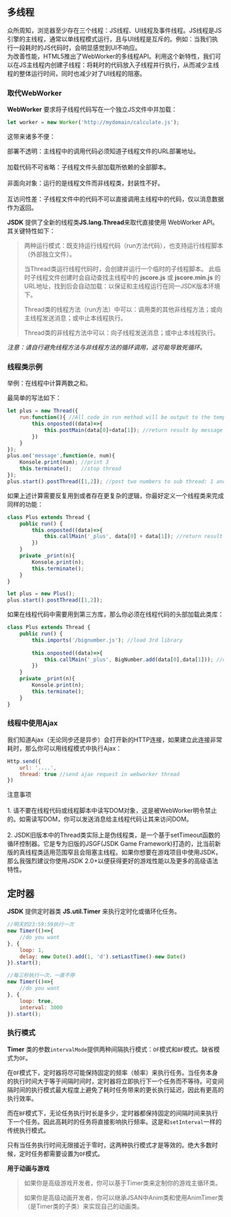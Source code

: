 
## 多线程
众所周知，浏览器至少存在三个线程：JS线程、UI线程及事件线程。JS线程是JS引擎的主线程，通常以单线程模式运行，且与UI线程是互斥的。例如：当我们执行一段耗时的JS代码时，会明显感觉到UI不响应。<br>
为改善性能，HTML5推出了WebWorker的多线程API。利用这个新特性，我们可以在JS主线程内创建子线程：将耗时的代码放入子线程并行执行，从而减少主线程的整体运行时间，同时也减少对了UI线程的阻塞。

### 取代WebWorker
<b>WebWorker</b> 要求将子线程代码写在一个独立JS文件中并加载：
```javascript
let worker = new Worker('http://mydomain/calculate.js');
```
这带来诸多不便：
<p class="tip">
部署不透明：主线程中的调用代码必须知道子线程文件的URL部署地址。
<br><br>
加载代码不可省略：子线程文件头部加载所依赖的全部脚本。
<br><br>
非面向对象：运行的是线程文件而非线程类，封装性不好。
<br><br>
互访问性差：子线程文件中的代码不可以直接调用主线程中的代码，仅以消息数据作为返回。
</p>

<b>JSDK</b> 提供了全新的线程类<b>JS.lang.Thread</b>来取代直接使用 WebWorker API。其关键特性如下：
> 两种运行模式：既支持运行线程代码（run方法代码），也支持运行线程脚本（外部独立文件）。
>
> 当Thread类运行线程代码时，会创建并运行一个临时的子线程脚本。
> 此临时子线程文件创建时会自动查找主线程中的 <b>jscore.js</b> 或 <b>jscore.min.js</b> 的URL地址，找到后会自动加载：以保证和主线程运行在同一JSDK版本环境下。
>
> Thread类的线程方法（run方法）中可以：调用类的其他非线程方法；或向主线程发送消息；或中止本线程执行。
>
> Thread类的非线程方法中可以：向子线程发送消息；或中止本线程执行。

*注意：请自行避免线程方法与非线程方法的循环调用，这可能导致死循环。*

### 线程类示例
举例：在线程中计算两数之和。

最简单的写法如下：
```javascript
let plus = new Thread({
    run:function(){ //All code in run method will be output to the temporary thread file
        this.onposted((data)=>{
            this.postMain(data[0]+data[1]); //return result by message
        })
    }
});
plus.on('message',function(e, num){
    Konsole.print(num); //print 3
    this.terminate();   //stop thread
});
plus.start().postThread([1,2]); //post two numbers to sub thread: 1 and 2
```

如果上述计算需要反复用到或者存在更复杂的逻辑，你最好定义一个线程类来完成同样的功能：
```javascript
class Plus extends Thread {
    public run() {
        this.onposted((data)=>{
            this.callMain('_plus', data[0] + data[1]); //return result by call _print method in main thread
        })
    }
    private _print(n){
        Konsole.print(n);
        this.terminate(); 
    }
}

let plus = new Plus();
plus.start().postThread([1,2]); 
```

如果在线程代码中需要用到第三方库，那么你必须在线程代码的头部加载此类库：
```javascript
class Plus extends Thread {
    public run() {
        this.imports('/bignumber.js'); //load 3rd library
            
        this.onposted((data)=>{
            this.callMain('_plus', BigNumber.add(data[0],data[1])); //calc using BigNumber
        })
    }
    private _print(n){
        Konsole.print(n);
        this.terminate(); 
    }
}
```

### 线程中使用Ajax
我们知道Ajax（无论同步还是异步）会打开新的HTTP连接，如果建立此连接非常耗时，那么你可以用线程模式中执行Ajax：
```javascript
Http.send({
    url: '....',
    thread: true //send ajax request in webworker thread
})
```
<p class="tip">
注意事项
<br><br>
1. 请不要在线程代码或线程脚本中读写DOM对象，这是被WebWorker明令禁止的。如需读写DOM，你可以发送消息给主线程代码让其来访问DOM。
<br><br>
2. JSDK旧版本中的Thread类实际上是伪线程类，是一个基于setTimeout函数的循环控制器。它是专为旧版的JSGF(JSDK Game Framework)打造的，比当前新版的真线程类适用范围窄且会阻塞主线程。如果你想要在游戏项目中使用JSDK，那么我强烈建议你使用JSDK 2.0+以便获得更好的游戏性能以及更多的高级语法特性。
</p>

## 定时器
<b>JSDK</b> 提供定时器类 <b>JS.util.Timer</b> 来执行定时化或循环化任务。
```javascript
//明天的23:59:59执行一次
new Timer(()=>{
    //do you want
}, {
    loop: 1,
    delay: new Date().add(1, 'd').setLastTime()-new Date()
}).start();

//每三秒执行一次，一直不停
new Timer(()=>{
    //do you want
}, {
    loop: true,
    interval: 3000
}).start();
```

### 执行模式
<b>Timer</b> 类的参数<code>intervalMode</code>提供两种间隔执行模式：<code>OF</code>模式和<code>BF</code>模式。缺省模式为<code>OF</code>。

在<code>OF</code>模式下，定时器将尽可能保持固定的频率（帧率）来执行任务。当任务本身的执行时间大于等于间隔时间时，定时器将立即执行下一个任务而不等待。可变间隔时间的执行模式最大程度上避免了耗时任务带来的更长执行延迟，因此有更高的执行效率。

而在<code>BF</code>模式下，无论任务执行时长是多少，定时器都保持固定的间隔时间来执行下一个任务。因此高耗时的任务将直接影响执行频率。这是和<code>setInterval</code>一样的传统执行模式。

只有当任务执行时间无限接近于零时，这两种执行模式才是等效的。绝大多数时候，定时任务都需要设置为<code>OF</code>模式。

<b>用于动画与游戏</b>
>
> 如果你是高级游戏开发者，你可以基于Timer类来定制你的游戏主循环类。
> 
> 如果你是高级动画开发者，你可以继承JSAN中Anim类和使用AnimTimer类（是Timer类的子类）来实现自己的动画类。